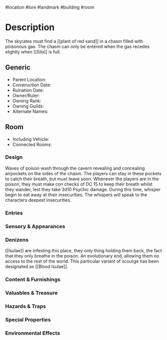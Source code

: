 #location #lore #landmark #building #room
# Description
The skyrates must find a [[plant of red sand]] in a chasm filled with poisonous gas.
The chasm can only be entered when the gas recedes slightly when [[Sila]] is full.
## Generic
- Parent Location:
- Construction Date:
- Ruination Date:
- Owner/Ruler:
- Owning Rank:
- Owning Guilds:
- Alternate Names:


## Room
- Including Vehicle:
- Connected Rooms:

### Design
Waves of poison wash through the cavern revealing and concealing airpockets on the sides of the chasm. The players can stay in these pockets to catch their breath, but must leave soon.
Whenever the players are in the poison, they must make con checks of DC 15 to keep their breath whilst they wander, lest they take 3d10 Psychic damage. During this time, whisper begin to eat away at their insecurities. The whispers will speak to the characters deepest insecurities.

### Entries

### Sensory & Appearances

### Denizens
[[Isulae]] are infesting this place, they only thing holding them back, the fact that they only breathe in the poison. An evolutionary end, allowing them no access to the rest of the world.
This particular variant of scourge has been designated as [[Blood Isulae]].

### Content & Furnishings

### Valuables & Treasure

### Hazards & Traps

### Special Properties

### Environmental Effects
